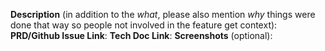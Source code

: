 **Description** (in addition to the _what_, please also mention _why_ things were done that way so people not involved in the feature get context): 
**PRD/Github Issue Link**:
**Tech Doc Link**:
**Screenshots** (optional):